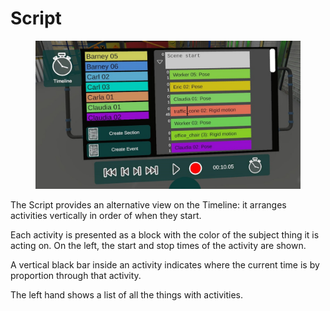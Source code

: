 # Script

<figure><img src="../../.gitbook/assets/Warehouse Demo 8 2023-02-09 13-12-17.jpg" alt=""><figcaption></figcaption></figure>

The Script provides an alternative view on the Timeline: it arranges activities vertically in order of when they start.&#x20;

Each activity is presented as a block with the color of the subject thing it is acting on. On the left, the start and stop times of the activity are shown.

A vertical black bar inside an activity indicates where the current time is by proportion through that activity.

The left hand shows a list of all the things with activities.

